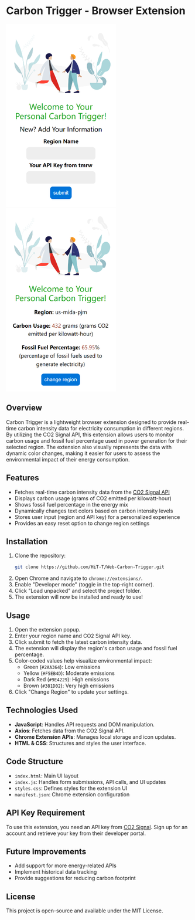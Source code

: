 # Carbon Trigger - Browser Extension

<div style="display: inline-block;">
    <img src="external_resources\login.png" alt="Image 1" width="300" height="500" style="float: left; margin-right: 100px;">
</div>
<div style="display: inline-block;">
    <img src="external_resources\data.png" alt="Image 2" width="300" height="500">
</div>

## Overview
Carbon Trigger is a lightweight browser extension designed to provide real-time carbon intensity data for electricity consumption in different regions. By utilizing the CO2 Signal API, this extension allows users to monitor carbon usage and fossil fuel percentage used in power generation for their selected region. The extension also visually represents the data with dynamic color changes, making it easier for users to assess the environmental impact of their energy consumption.

## Features
- Fetches real-time carbon intensity data from the [CO2 Signal API](https://www.co2signal.com/)
- Displays carbon usage (grams of CO2 emitted per kilowatt-hour)
- Shows fossil fuel percentage in the energy mix
- Dynamically changes text colors based on carbon intensity levels
- Stores user input (region and API key) for a personalized experience
- Provides an easy reset option to change region settings

## Installation
1. Clone the repository:
   ```bash
   git clone https://github.com/HiT-T/Web-Carbon-Trigger.git
   ```
2. Open Chrome and navigate to `chrome://extensions/`.
3. Enable "Developer mode" (toggle in the top-right corner).
4. Click "Load unpacked" and select the project folder.
5. The extension will now be installed and ready to use!

## Usage
1. Open the extension popup.
2. Enter your region name and CO2 Signal API key.
3. Click submit to fetch the latest carbon intensity data.
4. The extension will display the region's carbon usage and fossil fuel percentage.
5. Color-coded values help visualize environmental impact:
   - Green (`#2AA364`): Low emissions
   - Yellow (`#F5EB4D`): Moderate emissions
   - Dark Red (`#9E4229`): High emissions
   - Brown (`#381D02`): Very high emissions
6. Click "Change Region" to update your settings.

## Technologies Used
- **JavaScript**: Handles API requests and DOM manipulation.
- **Axios**: Fetches data from the CO2 Signal API.
- **Chrome Extension APIs**: Manages local storage and icon updates.
- **HTML & CSS**: Structures and styles the user interface.

## Code Structure
- `index.html`: Main UI layout
- `index.js`: Handles form submissions, API calls, and UI updates
- `styles.css`: Defines styles for the extension UI
- `manifest.json`: Chrome extension configuration

## API Key Requirement
To use this extension, you need an API key from [CO2 Signal](https://www.co2signal.com/). Sign up for an account and retrieve your key from their developer portal.

## Future Improvements
- Add support for more energy-related APIs
- Implement historical data tracking
- Provide suggestions for reducing carbon footprint

## License
This project is open-source and available under the MIT License.